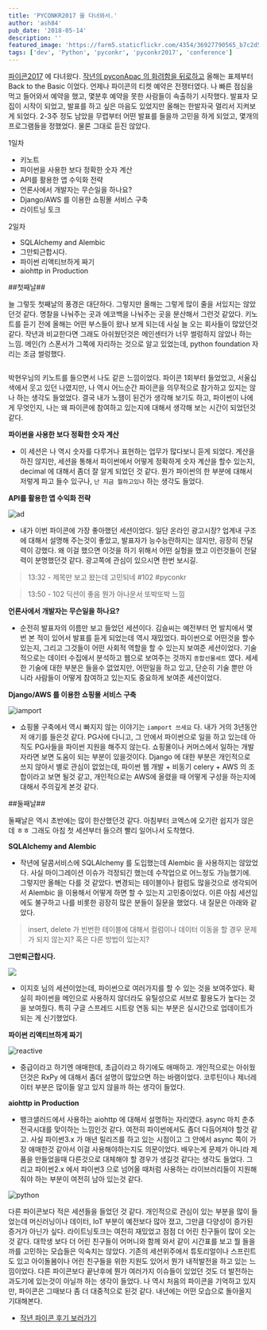 ```yaml
---
title: 'PYCONKR2017 을 다녀와서.'
author: 'ash84'
pub_date: '2018-05-14'
description: ''
featured_image: 'https://farm5.staticflickr.com/4354/36927790565_b7c2d5fcb5_k.jpg'
tags: ['dev', 'Python', 'pyconkr', 'pyconkr2017', 'conference']
---
```


[파이콘2017](https://www.pycon.kr/2017/) 에 다녀왔다. [작년의 pyconApac 의 화려함을 뒤로하고](https://ash84.net/2016/08/24/pyconapac-2016/) 올해는 표제부터 Back to the Basic 이었다. 언제나 파이콘의 티켓 예약은 전쟁터였다. 나 빠른 점심을 먹고 들어와서 예약을 했고, 몇분후 예약을 못한 사람들이 속출하기 시작했다. 발표자 모집이 시작이 되었고, 발표를 하고 싶은 마음도 있었지만 올해는 한발자국 멀리서 지켜보게 되었다. 2-3주 정도 남았을 무렵부터 어떤 발표를 들을까 고민을 하게 되었고, 몇개의 프로그램들을 정했었다. 물론 그대로 듣진 않았다. 

1일차 

- 키노트 
- 파이썬을 사용한 보다 정확한 숫자 계산 
- API를 활용한 앱 수익화 전략 
- 언론사에서 개발자는 무슨일을 하나요? 
- Django/AWS 를 이용한 쇼핑몰 서비스 구축
- 라이트닝 토크

2일차 

- SQLAlchemy and Alembic
- 그만퇴근합시다. 
- 파이썬 리액티브하게 짜기
- aiohttp in Production


##첫째날##
 

늘 그렇듯 첫째날의 풍경은 대단하다. 그렇지만 올해는 그렇게 많이 줄을 서있지는 않았던것 같다. 명찰을 나눠주는 곳과 에코백을 나눠주는 곳을 분산해서 그런것 같았다. 키노트를 듣기 전에 올해는 어떤 부스들이 왔나 보게 되는데 사실 늘 오는 회사들이 많았던것 같다. 작년과 비교한다면 그래도 아쉬웠던것은 메인센터가 너무 썰렁하지 않았나 하는 느낌. 메인(?) 스폰서가 그쪽에 자리하는 것으로 알고 있었는데, python foundation 자리는 조금 썰렁했다. 

![]()

박현우님의 키노트를 들으면서 나도 같은 느낌이었다. 파이콘 1회부터 들었었고, 서울십색에서 웃고 있던 나였지만, 나 역시 어느순간 파이콘을 의무적으로 참가하고 있지는 않나 하는 생각도 들었었다. 결국 내가 노잼이 된건가 생각해 보기도 하고, 파이썬이 나에게 무엇인지, 나는 왜 파이콘에 참여하고 있는지에 대해서 생각해 보는 시간이 되었던것 같다. 

**파이썬을 사용한 보다 정확한 숫자 계산**

- 이 세션은 나 역시 숫자를 다루거나 표현하는 업무가 많다보니 듣게 되었다. 계산을 하진 않지만, 세션을 통해서 파이썬에서 어떻게 정확하게 숫자 계산을 할수 있는지, decimal 에 대해서 좀더 잘 알게 되었던 것 같다. 뭔가 파이썬의 한 부분에 대해서 저렇게 파고 들수 있구나, `난 지금 뭘하고있나` 하는 생각도 들었다. 

**API를 활용한 앱 수익화 전략**

![ad](https://farm5.staticflickr.com/4335/36119716103_a60e66edaf_k.jpg)
- 내가 이번 파이콘에 가장 좋아했던 세션이었다. 일단 온라인 광고시장? 업계내 구조에 대해서 설명해 주는것이 좋았고, 발표자가 능수능란하지는 않지만, 굉장히 전달력이 강했다. 왜 이걸 했으면 이것을 하기 위해서 어떤 실헝을 했고 이런것들이 전달력이 분명했던것 같다. 광고쪽에 관심이 있으시면 한번 보시길.

> 13:32 - 제목만 보고 왔는데 고민되네 #102 #pyconkr

> 13:50 - 102 딕션이 좋음 뭔가 아나운서 또박또박 느낌

**언론사에서 개발자는 무슨일을 하나요?**

- 순전히 발표자의 이름만 보고 들었던 세션이다. 김슬씨는 예전부터 먼 발치에서 몇번 본 적이 있어서 발표를 듣게 되었는데 역시 재밌었다. 파이썬으로 어떤것을 할수 있는지, 그리고 그것들이 어떤 사회적 역할을 할 수 있는지 보여준 세션이었다. 기술적으로는 데이터 수집에서 분석하고 웹으로 보여주는 것까지 `종합선물세트` 였다. 세세한 기술에 대한 부분은 들을수 없었지만, 어떤일을 하고 있고, 단순히 기술 뿐만 아니라 사람들이 어떻게 참여하고 있는지도 중요하게 보여준 세션이었다. 

**Django/AWS 를 이용한 쇼핑몰 서비스 구축**

![iamport](https://farm5.staticflickr.com/4397/36927792835_1d17e67183_k.jpg)

- 쇼핑몰 구축에서 역시 빠지지 않는 이야기는 `iamport 쓰세요` 다. 내가 거의 3년동안 저 애기를 들은것 같다. PG사에 다니고, 그 안에서 파이썬으로 일을 하고 있는데 아직도 PG사들을 파이썬 지원을 해주지 않는다. 쇼핑몰이나 커머스에서 일하는 개발자라면 보면 도움이 되는 부분이 있을것이다. Django 에 대한 부분은 개인적으로 쓰지 않아서 별로 관심이 없었는데, 파이썬 웹 개발 + 비동기 celery + AWS 의 조합이라고 보면 될것 같고, 개인적으로는 AWS에 올렸을 때 어떻게 구성을 하는지에 대해서 주의깊게 본것 같다. 



##둘째날##

둘째날은 역시 초반에는 많이 한산했던것 같다. 아침부터 코엑스에 오기란 쉽지가 않은데 ㅎㅎ 그래도 아침 첫 세션부터 들으려 빨리 일어나서 도착했다. 

**SQLAlchemy and Alembic**

- 작년에 달콤서비스에 SQLAlchemy 를 도입했는데 Alembic 을 사용하지는 않았었다. 사실 마이그레이션 이슈가 걱정되긴 했는데 수작업으로 어느정도 가능했기에. 그렇지만 올해는 다를 것 같았다. 변경되는 테이블이나 컬럼도 많을것으로 생각되어서 Alembic 을 이용해서 어떻게 하면 할 수 있는지 고민중이었다. 이른 아침 세션임에도 불구하고 나를 비롯한 굉장히 많은 분들이 질문을 했었다. 내 질문은 아래와 같았다. 

> insert, delete 가 빈번한 테이블에 대해서 컬럼이나 데이터 이동을 할 경우 문제가 되지 않는지? 혹은 다른 방법이 있는지? 

**그만퇴근합시다.**

![](https://farm5.staticflickr.com/4377/36927791695_d28c16e9b7_k.jpg)

- 이지호 님의 세션이었는데, 파이썬으로 여러가지를 할 수 있는 것을 보여주었다. 확실히 파이썬을 메인으로 사용하지 않더라도 유틸성으로 서브로 활용도가 높다는 것을 보여줬다. 특히 구글 스프레드 시트랑 연동 되는 부분은 실시간으로 업데이트가 되는 게 신기했었다. 


**파이썬 리액티브하게 짜기**

![reactive](https://farm5.staticflickr.com/4335/36119715843_8610132276_k.jpg)

- 중급이라고 하기엔 애매한데, 초급이라고 하기에도 애매하고. 개인적으로는 아쉬웠던것은 RxPy 에 대해서 좀더 설명이 많았으면 하는 바램이었다. 코루틴이나 제너레이터 부분은 많이들 알고 있지 않을까 하는 생각이 들었다. 

**aiohttp in Production**

- 뱅크샐러드에서 사용하는 aiohttp 에 대해서 설명하는 자리였다. async 마치 춘추전국시대를 맞이하는 느낌인것 같다. 여전히 파이썬에서도 좀더 다듬어져야 할것 같고. 사실 파이썬3.x 가 매년 릴리즈를 하고 있는 시점이고 그 안에서 async 쪽이 가장 애매한것 같아서 이걸 사용해야하는지도 의문이었다. 배우는게 문제가 아니라 제품을 만들었을때 다른것으로 대체해야 할 경우가 생길것 같다는 생각도 들었다. 그리고 파이썬2.x 에서 파이썬3 으로 넘어올 때처럼 사용하는 라이브러리들이 지원해줘야 하는 부분이 여전히 남아 있는것 같다. 


![python](https://farm5.staticflickr.com/4436/36119716713_88d3070dee_k.jpg)

다른 파이콘보다 적은 세션들을 들었던 것 같다. 개인적으로 관심이 있는 부분을 많이 들었는데 머신러닝이나 데이터, IoT 부분이 예전보다 많아 졌고, 그만큼 다양성이 증가된 증거가 아닌가 싶다. 라이트닝토크는 여전히 재밌었고 점점 더 어린 친구들이 많이 오는것 같다. 대학생 보다 더 어린 친구들이 어머니와 함께 와서 같이 시간표를 보고 뭘 들을까를 고민하는 모습들은 익숙치는 않았다. 기존의 세션위주에서 튜토리얼이나 스프린트도 있고 아이돌봄이나 어린 친구들을 위한 지원도 있어서 뭔가 내적발전을 하고 있는 느낌이었다. 다른 파이콘보다 끝난후에 뭔가 여러가지 이슈들이 있었던 것도 더 발전하는 과도기에 있는것이 아닐까 하는 생각이 들었다. 나 역시 처음의 파이콘을 기억하고 있지만, 파이콘은 그때보다 좀 더 대중적으로 된것 같다. 내년에는 어떤 모습으로 돌아올지 기대해본다. 

- [작년 파이콘 후기 보러가기](https://ash84.net/2016/08/24/pyconapac-2016/)

